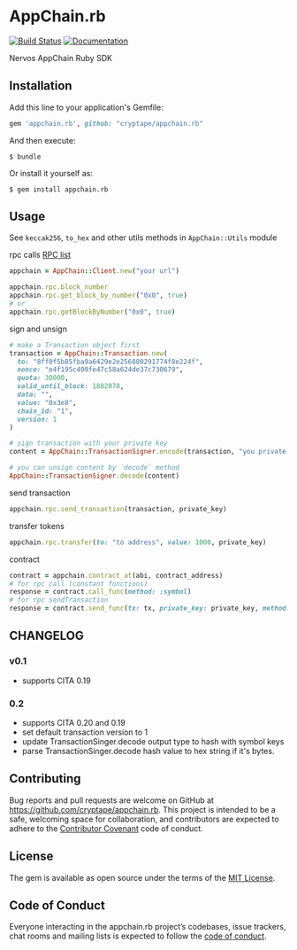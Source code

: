 # AppChain.rb

[![Build Status](https://travis-ci.org/cryptape/appchain.rb.svg?branch=master)](https://travis-ci.org/cryptape/appchain.rb)
[![Documentation](http://img.shields.io/badge/docs-rdoc.info-blue.svg)](https://www.rubydoc.info/github/cryptape/appchain.rb/master)

Nervos AppChain Ruby SDK

## Installation

Add this line to your application's Gemfile:

```ruby
gem 'appchain.rb', github: "cryptape/appchain.rb"
```

And then execute:

    $ bundle

Or install it yourself as:

    $ gem install appchain.rb

## Usage

See `keccak256`, `to_hex` and other utils methods in `AppChain::Utils` module

rpc calls [RPC list](https://docs.nervos.org/cita/#/rpc_guide/rpc)
```ruby
appchain = AppChain::Client.new("your url")

appchain.rpc.block_number
appchain.rpc.get_block_by_number("0x0", true)
# or
appchain.rpc.getBlockByNumber("0x0", true) 
```

sign and unsign
```ruby
# make a Transaction object first
transaction = AppChain::Transaction.new(
  to: "8ff0f5b85fba9a6429e2e256880291774f8e224f",
  nonce: "e4f195c409fe47c58a624de37c730679",
  quota: 30000,
  valid_until_block: 1882078,
  data: "",
  value: "0x3e8",
  chain_id: "1",
  version: 1
)

# sign transaction with your private key
content = AppChain::TransactionSigner.encode(transaction, "you private key")

# you can unsign content by `decode` method
AppChain::TransactionSigner.decode(content) 
```

send transaction
```ruby
appchain.rpc.send_transaction(transaction, private_key)
```

transfer tokens
```ruby
appchain.rpc.transfer(to: "to address", value: 1000, private_key)
```

contract
```ruby
contract = appchain.contract_at(abi, contract_address)
# for rpc call (constant functions)
response = contract.call_func(method: :symbol)
# for rpc sendTransaction
response = contract.send_func(tx: tx, private_key: private_key, method: :transfer, params: [address, tokens])
```

## CHANGELOG

### v0.1

* supports CITA 0.19

### 0.2
 
* supports CITA 0.20 and 0.19
* set default transaction version to 1
* update TransactionSinger.decode output type to hash with symbol keys
* parse TransactionSinger.decode hash value to hex string if it's bytes. 

## Contributing

Bug reports and pull requests are welcome on GitHub at https://github.com/cryptape/appchain.rb. This project is intended to be a safe, welcoming space for collaboration, and contributors are expected to adhere to the [Contributor Covenant](http://contributor-covenant.org) code of conduct.

## License

The gem is available as open source under the terms of the [MIT License](https://opensource.org/licenses/MIT).

## Code of Conduct

Everyone interacting in the appchain.rb project’s codebases, issue trackers, chat rooms and mailing lists is expected to follow the [code of conduct](https://github.com/cryptape/appchain.rb/blob/master/CODE_OF_CONDUCT.md).
